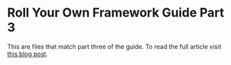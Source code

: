 Roll Your Own Framework Guide Part 3
====================================

This are files that match part three of the guide. To read the full article visit [this blog post](http://jamessteel.co.uk/blog/roll-your-own-framework-part-3 "Roll Your Own Framework Part 3").